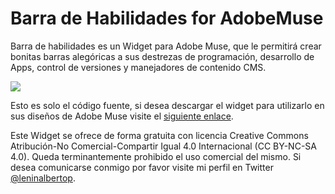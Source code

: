 # Barra de Habilidades for AdobeMuse

Barra de habilidades es un Widget para Adobe Muse, que le permitirá crear bonitas barras alegóricas a sus destrezas de programación, desarrollo de Apps, control de versiones y manejadores de contenido CMS.

![](http://i.imgur.com/hFkAdQq.png)

Esto es solo el código fuente, si desea descargar el widget para utilizarlo en sus diseños de Adobe Muse visite el [siguiente enlace](http://www.leninalbertop.com.ve/blog/barra-de-habilidades-para-adobe-muse/).

Este Widget se ofrece de forma gratuita con licencia Creative Commons Atribución-No Comercial-Compartir Igual 4.0 Internacional (CC BY-NC-SA 4.0). Queda terminantemente prohibido el uso comercial del mismo. Si desea comunicarse conmigo por favor visite mi perfil en Twitter [@leninalbertop](http://twitter.com/leninalbertop).
